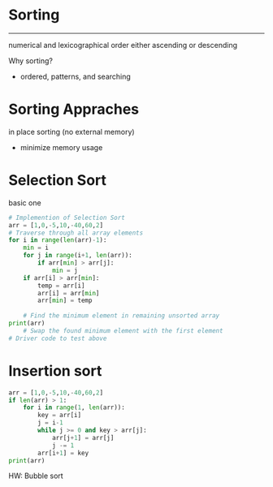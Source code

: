 # Sorting
---
numerical and lexicographical order
either ascending or descending

Why sorting?
- ordered, patterns, and searching

# Sorting Appraches
in place sorting (no external memory)
- minimize memory usage

# Selection Sort
basic one
```python
# Implemention of Selection Sort
arr = [1,0,-5,10,-40,60,2]
# Traverse through all array elements
for i in range(len(arr)-1):
    min = i
    for j in range(i+1, len(arr)):
        if arr[min] > arr[j]:
            min = j
    if arr[i] > arr[min]: 
        temp = arr[i]
        arr[i] = arr[min]
        arr[min] = temp
	
	# Find the minimum element in remaining unsorted array
print(arr)
	# Swap the found minimum element with the first element
# Driver code to test above
```

# Insertion sort
```python
arr = [1,0,-5,10,-40,60,2]
if len(arr) > 1:
	for i in range(1, len(arr)):
	    key = arr[i]
	    j = i-1
	    while j >= 0 and key > arr[j]:
	        arr[j+1] = arr[j]
	        j -= 1
        arr[i+1] = key
print(arr)
```

HW: Bubble sort